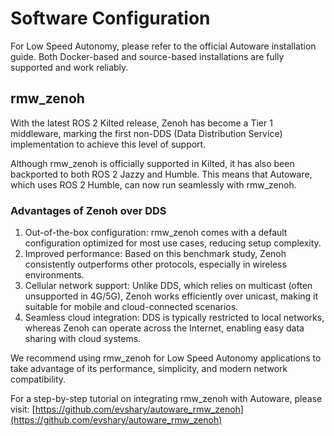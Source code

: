 # Software Configuration

For Low Speed Autonomy, please refer to the official Autoware installation guide.
Both Docker-based and source-based installations are fully supported and work reliably.

## rmw_zenoh

With the latest ROS 2 Kilted release, Zenoh has become a Tier 1 middleware, marking the first non-DDS (Data Distribution Service) implementation to achieve this level of support.

Although rmw_zenoh is officially supported in Kilted, it has also been backported to both ROS 2 Jazzy and Humble. This means that Autoware, which uses ROS 2 Humble, can now run seamlessly with rmw_zenoh.

### Advantages of Zenoh over DDS

1. Out-of-the-box configuration: rmw_zenoh comes with a default configuration optimized for most use cases, reducing setup complexity.
2. Improved performance: Based on this benchmark study, Zenoh consistently outperforms other protocols, especially in wireless environments.
3. Cellular network support: Unlike DDS, which relies on multicast (often unsupported in 4G/5G), Zenoh works efficiently over unicast, making it suitable for mobile and cloud-connected scenarios.
4. Seamless cloud integration: DDS is typically restricted to local networks, whereas Zenoh can operate across the Internet, enabling easy data sharing with cloud systems.

We recommend using rmw_zenoh for Low Speed Autonomy applications to take advantage of its performance, simplicity, and modern network compatibility.

For a step-by-step tutorial on integrating rmw_zenoh with Autoware, please visit: [https://github.com/evshary/autoware_rmw_zenoh](https://github.com/evshary/autoware_rmw_zenoh)

